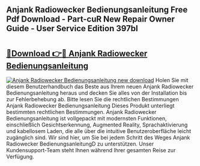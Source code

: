 ## Anjank Radiowecker Bedienungsanleitung Free Pdf Download - Part-cuR New Repair Owner Guide - User Service Edition 397bI

# <h2><a href="http://df3ad5.blite.top/?on=Anjank+Radiowecker+Bedienungsanleitung">🔗Download 👉🔴 Anjank Radiowecker Bedienungsanleitung</a></h2>

[![Anjank Radiowecker Bedienungsanleitung new download](https://i.imgur.com/lujVjoI.png)](http://df3ad5.blite.top/?on=Anjank+Radiowecker+Bedienungsanleitung)
Holen Sie mit diesem Benutzerhandbuch das Beste aus Ihrem neuen Anjank Radiowecker Bedienungsanleitung heraus und decken Sie alles von der Installation bis zur Fehlerbehebung ab. Bitte lesen Sie die rechtlichen Bestimmungen Anjank Radiowecker Bedienungsanleitung Dieses Produkt unterliegt bestimmten rechtlichen Bestimmungen. Anjank Radiowecker Bedienungsanleitung ist vollgepackt mit modernsten Funktionen, einschließlich Gesichtserkennung, Augmented Reality, Sprachaktivierung und kabellosem Laden, die alle über die intuitive Benutzeroberfläche leicht zugänglich sind. Wir sind hier, um Sie bei jedem Schritt des Weges Anjank Radiowecker BedienungsanleitungD zu unterstützen. Unser Kundensupport-Team steht Ihnen während Ihrer gesamten Reise zur Verfügung.
